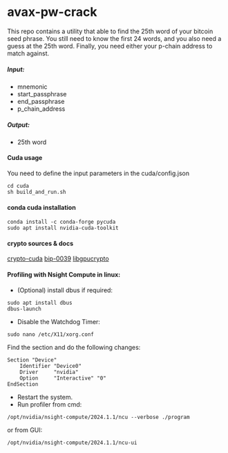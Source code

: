 # avax-pw-crack

This repo contains a utility that able to find the 25th word of your bitcoin seed phrase.
You still need to know the first 24 words, and you also need a guess at the 25th word.
Finally, you need either your p-chain address to match against.

##### Input:
* mnemonic
* start_passphrase
* end_passphrase
* p_chain_address

##### Output:
* 25th word

#### Cuda usage
You need to define the input parameters in the cuda/config.json
```
cd cuda
sh build_and_run.sh
```

#### conda cuda installation
```
conda install -c conda-forge pycuda
sudo apt install nvidia-cuda-toolkit
```
#### crypto sources & docs
[crypto-cuda](https://github.com/peihongch/crypto-cuda/)
[bip-0039](https://github.com/bitcoin/bips/blob/master/bip-0039.mediawiki)
[libgpucrypto](https://shader.kaist.edu/sslshader/libgpucrypto/)

#### Profiling with Nsight Compute in linux:
* (Optional) install dbus if required:
```
sudo apt install dbus
dbus-launch
```
* Disable the Watchdog Timer:
```
sudo nano /etc/X11/xorg.conf
```
Find the section and do the following changes:
```
Section "Device"
    Identifier "Device0"
    Driver     "nvidia"
    Option     "Interactive" "0"
EndSection
```
* Restart the system.
* Run profiler from cmd:
```
/opt/nvidia/nsight-compute/2024.1.1/ncu --verbose ./program
```
or from GUI:
```
/opt/nvidia/nsight-compute/2024.1.1/ncu-ui
```